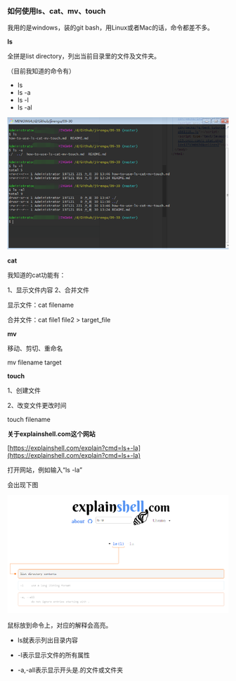 ### 如何使用ls、cat、mv、touch

我用的是windows，装的git bash，用Linux或者Mac的话，命令都差不多。

**ls**

全拼是list directory，列出当前目录里的文件及文件夹。

（目前我知道的命令有）

* ls
* ls -a
* ls -l
* ls -al

![ls.png](./ls.png)

**cat**

我知道的cat功能有：

1、显示文件内容
2、合并文件

显示文件：cat filename

合并文件：cat file1 file2 > target_file

**mv**

移动、剪切、重命名

mv filename target

**touch**

1、创建文件

2、改变文件更改时间

touch filename

**关于explainshell.com这个网站**

[https://explainshell.com/explain?cmd=ls+-la](https://explainshell.com/explain?cmd=ls+-la)

打开网站，例如输入“ls -la”

会出现下图

![explainshell.png](./explainshell.png)

鼠标放到命令上，对应的解释会高亮。

* ls就表示列出目录内容

* -l表示显示文件的所有属性

* -a,-all表示显示开头是.的文件或文件夹